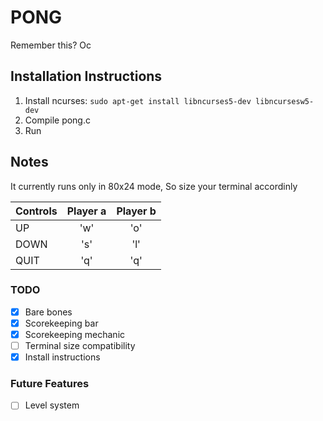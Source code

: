 # PONG

Remember this? Oc

## Installation Instructions

1. Install ncurses: `sudo apt-get install libncurses5-dev libncursesw5-dev`
2. Compile pong.c
3. Run

## Notes

It currently runs only in 80x24 mode, So size your terminal accordinly

| Controls |	Player a   |	Player b   |
| -------- |:-------------:|:-------------:|
| UP	   |	  'w'	   |	  'o'	   |
| DOWN	   |	  's'	   |	  'l'	   |
| QUIT	   |	  'q'	   |	  'q'	   |

### TODO
- [x] Bare bones
- [x] Scorekeeping bar
- [x] Scorekeeping mechanic
- [ ] Terminal size compatibility
- [x] Install instructions

### Future Features
- [ ] Level system
